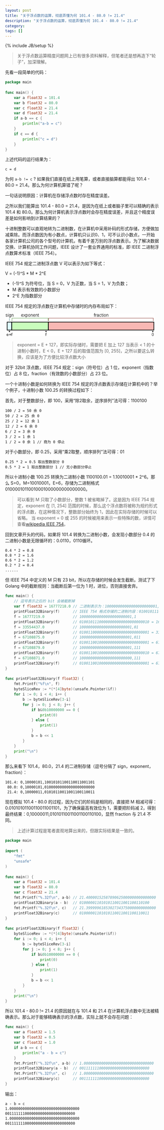 ```yaml
---
layout: post
title: "关于浮点数的运算，彻底弄懂为何 101.4 - 80.0 != 21.4"
description: "关于浮点数的运算，彻底弄懂为何 101.4 - 80.0 != 21.4"
category: 
tags: []
---
```

{% include JB/setup %}

> 关于浮点数运算精度问题网上已有很多资料解释，但笔者还是想再造下“轮子”，加深理解。

先看一段简单的代码：
```go
package main

func main() {
	var a float32 = 101.4
	var b float32 = 80.0
	var c float32 = 21.4
	var d float32 = 21.4
	if a-b == c {
		println("a-b = c")
	}
	if c == d {
		println("c = d")
	}
}
```
上述代码的运行结果为：
```
c = d
```

为何 `a-b != c` ? 如果我们直接在纸上用笔算，或者直接脑算都能得出 101.4 - 80.0 = 21.4。那么为何计算机算错了呢？

一句话说明原因：计算机在存储浮点数时存在精度误差。

<!--more-->

之所以我们能算出 101.4 - 80.0 = 21.4，是因为在纸上或者脑子里可以精确的表示 101.4 和 80.0。那么为何计算机表示浮点数时会存在精度误差，并且这个精度误差是如何影响到计算结果的？

十进制整数可以直观地转为二进制数，在计算机中采用补码的形式存储，方便做加减乘除。而浮点数因为有小数点，计算机只认识0、1，可不认识小数点，一开始各家计算机公司的各个型号的计算机，有着千差万别的浮点数表示。为了解决数据交换、计算机协同工作问题，IEEE 设计了一套业界通用的标准，即 IEEE 二进制浮点数算术标准（IEEE 754）。

IEEE 754 规定二进制浮点数 V 可以表示为如下等式：

V = (-1)^S * M * 2^E
* (-1)^S 为符号位，当 S = 0，V 为正数，当 S = 1，V 为负数；
* M 表示有效数的小数部分
* 2^E 为指数部分

IEEE 754 规定的浮点数在计算机中存储时的内存布局如下：

![](assets/img/ieee754-float-memory-layout.png)

> exponent = E + 127，即实际存储时，需要把 E 加上 127
> 当表示 < 1 的十进制小数时，E < 0，E + 127 后的取值范围为 [0, 255]，之所以要这么转换，应该是为了方便比较浮点数大小

对于 32bit 浮点数，IEEE 754 规定：sign（符号位）占 1 位，exponent（指数位）占 8 位，fraction（有效数的小数部分）占 23 位。

一个十进制小数是如何转换为 IEEE 754 规定的浮点数表示存储在计算机中的？举个例子，十进制小数 100.25 的转换过程如下：

首先，对于整数部分，即 100，采用“除2取余，逆序排列”法可得：1100100

```
100 / 2 = 50 余 0
50 / 2 = 25 余 0
25 / 2 = 12 余 1
12 / 2 = 6 余 0
6 / 2 = 3 余 0
3 / 2 = 1 余 1
1 / 2 = 0 余 1 // 商为 0 停止
```

对于小数部分，即 0.25，采用“乘2取整，顺序排列”法可得：01

```
0.25 * 2 = 0.5 取出整数部分 0
0.5 * 2 = 1 取出整数部分 1 // 无小数部分停止
```

所以十进制小数 100.25 转换为二进制小数 1100100.01 = 1.10010001 * 2^6。那么 S=0，M=10010001，E=6，存储为二进制格式 01000010110010001000000000000000。

> 可以看到 M 只取了小数部分，整数 1 被省略掉了。这是因为 IEEE 754 规定，exponent 在 [1, 254] 范围的时候，那么这个浮点数将被称为规约形式的浮点数，在这种情况下，整数部分始终为 1，因此在实际存储的时候可以省略。
> 当 exponent = 0 或 255 的时候被用来表示一些特殊的数，详情可查看[wikipedia IEEE 754](https://zh.wikipedia.org/wiki/IEEE_754)。

回到文章开头的代码，如果将 101.4 转换为二进制小数，会发现小数部分 0.4 的二进制小数是无限循环的：0.0110，0110循环。

```
0.4 * 2 = 0.8
0.8 * 2 = 1.6
0.6 * 2 = 1.2
0.2 * 2 = 0.4
......
```

但 IEEE 754 中定义的 M 只有 23 bit，所以在存储的时候会发生截断。测试了下 Golang 中的截断规则：当截断后第一位为 1 时，进位，否则直接舍弃。

```go
func main() {
	// 逗号表示之后的 bit 会被截断掉
	var f float32 = 16777218.0 // 二进制表示为：100000000000000000000001,0
	printFloat32Binary(f)      // IEEE 754 格式存储的二进制内容：01001011100000000000000000000001 = 16777218.0
	f = 16777219.0             // 100000000000000000000001,1
	printFloat32Binary(f)      // 01001011100000000000000000000010 = 16777220.0
	f = 33554437.0             // 100000000000000000000001,01
	printFloat32Binary(f)      // 01001100000000000000000000000001 = 33554436.0
	f = 67108875.0             // 100000000000000000000001,011
	printFloat32Binary(f)      // 01001100100000000000000000000001 = 67108872.0
	f = 67108879.0             // 100000000000000000000001,111
	printFloat32Binary(f)      // 01001100100000000000000000000010 = 67108880.0
	f = 67108871.0             // 100000000000000000000000,111
	printFloat32Binary(f)      // 01001100100000000000000000000001 = 67108872.0
}

func printFloat32Binary(f float32) {
	fmt.Printf("%f\n", f)
	byteSliceRev := *(*[4]byte)(unsafe.Pointer(&f))
	for i := 0; i < 4; i++ {
		b := byteSliceRev[3-i]
		for j := 0; j < 8; j++ {
			if b&0b10000000 == 0 {
				print(0)
			} else {
				print(1)
			}
			b = b << 1
		}
	}
	print("\n")
}
```

那么来看下 101.4，80.0，21.4 的二进制存储（逗号分隔了 sign，exponent，fraction）：

```
101.4: 0,10000101,10010101100110011001101
 80.0: 0,10000101,01000000000000000000000
 21.4: 0,10000011,01010110011001100110011
```

现在模拟 101.4 - 80.0 的过程，因为它们的阶码是相同的，直接把 M 相减可得：0.01010101100110011001101，为了确保最高有效位为 1，需要把阶码减 2，得到最终结果：0,10000011,01010110011001100110100，显然 fraction 与 21.4 不同。

> 上述计算过程是笔者直观地算出来的，但跟实际结果是一致的。

```go
package main

import (
	"fmt"
	"unsafe"
)

func main() {
	var a float32 = 101.4
	var b float32 = 80.0
	var c float32 = 21.4
	fmt.Printf("%.32f\n", a-b) // 21.40000152587890625000000000000000
	printFloat32Binary(a - b)  // 01000001101010110011001100110100
	fmt.Printf("%.32f\n", c)   // 21.39999961853027343750000000000000
	printFloat32Binary(c)      // 01000001101010110011001100110011
}

func printFloat32Binary(f float32) {
	byteSliceRev := *(*[4]byte)(unsafe.Pointer(&f))
	for i := 0; i < 4; i++ {
		b := byteSliceRev[3-i]
		for j := 0; j < 8; j++ {
			if b&0b10000000 == 0 {
				print(0)
			} else {
				print(1)
			}
			b = b << 1
		}
	}
	print("\n")
}
```

所以 101.4 - 80.0 != 21.4 的原因就在与 101.4 和 21.4 在计算机浮点数中无法被精确表示。那么对于能够精确表示的浮点数，实际上就不会存在问题：

```go
func main() {
	var a float32 = 1.5
	var b float32 = 0.5
	var c float32 = 1.0
	if a-b == c {
		println("a - b = c")
	}
	fmt.Printf("%.32f\n", a-b) // 1.00000000000000000000000000000000
	printFloat32Binary(a - b)  // 00111111100000000000000000000000
	fmt.Printf("%.32f\n", c)   // 1.00000000000000000000000000000000
	printFloat32Binary(c)      // 00111111100000000000000000000000
}
```

输出：

```
a - b = c
1.00000000000000000000000000000000
00111111100000000000000000000000
1.00000000000000000000000000000000
00111111100000000000000000000000
```